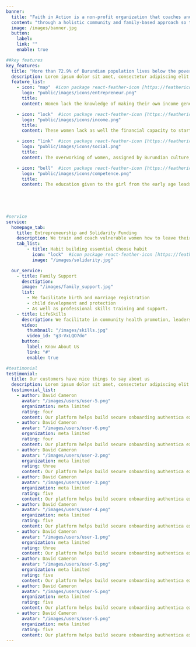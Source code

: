 ```yaml
---
banner:
  title: "Faith in Action is a non-profit organization that coaches and supports disadvantaged and at-risk women in Burundi"
  content: "through a holistic community and family-based approach so that they become active, contributing members of their communities."
  image: /images/banner.jpg
  button:
    label:
    link: ""
    enable: true

##key features
key_features:
  title: "More than 72.9% of Burundian population lives below the poverty line (1.9$ /day) and most of them are women."
  description: Lorem ipsum dolor sit amet, consectetur adipiscing elit. Morbi egestas Werat viverra id et aliquet. vulputate egestas sollicitudin.
  feature_list:
    - icon: "map"  #icon package react-feather-icon [https://feathericons.com/]
      logo: "public/images/icons/entrepreneur.png"
      title: 
      content: Women lack the knowledge of making their own income generating activities.

    - icon: "lock"  #icon package react-feather-icon [https://feathericons.com/]
      logo: "public/images/icons/income.png"
      title: 
      content: These women lack as well the financial capacity to start and increase the income generating activities.

    - icon: "link"  #icon package react-feather-icon [https://feathericons.com/]
      logo: "public/images/icons/social.png"
      title: 
      content: The overworking of women, assigned by Burundian culture, hinders their socio-economic development, which can lead children and women to suffer certain forms of violence.

    - icon: "bell"  #icon package react-feather-icon [https://feathericons.com/]
      logo: "public/images/icons/competence.png"
      title: 
      content: The education given to the girl from the early age leads the women to live in the ignorance which is materialized by the lack of competence in the life.

   
    
 

#service
service:
  homepage_tab:
    title: Entrepreneurship and Solidarity Funding
    description: We train and coach vulnerable women how to leave their comfort zones in order to grow, generating the first capital through solidarity funding and emphasizing the necessity of money management. Additionally, Develop business strategy and selling points as well. On further journeys, we enable their connection to financial institutions in order to obtain further funds and revenue.
    tab_list:
        - title: Habit building essential choose habit
          icon: "lock"  #icon package react-feather-icon [https://feathericons.com/]
          image: "/images/solidarity.jpg"

  our_service:
    - title: Family Support
      desctiption:
      image: "/images/family_support.jpg"
      list:
        - We facilitate birth and marriage registration
        - child development and protection
        - As well as professional skills training and support.
    - title: LifeSkills
      description: We facilitate in community health promotion, leadership skills, group therapy, peace building and conlit resolution.
      video:
        thumbnail: "/images/skills.jpg"
        video_id: "g3-VxLQO7do"
      button:
        label: Know About Us
        link: "#"
        enable: true

#testimonial
testimonial:
  title: Our customers have nice things to say about us
  description: Lorem ipsum dolor sit amet, consectetur adipiscing elit. Morbi egestas Werat viverra id et aliquet. vulputate egestas sollicitudin.
  testimonial_list:
    - author: David Cameron
      avatar: "/images/users/user-5.png"
      organization: meta limited
      rating: four
      content: Our platform helps build secure onboarding authentica experiences & engage your users. We build .
    - author: David Cameron
      avatar: "/images/users/user-6.png"
      organization: meta limited
      rating: four
      content: Our platform helps build secure onboarding authentica experiences & engage your users. We build .
    - author: David Cameron
      avatar: "/images/users/user-2.png"
      organization: meta limited
      rating: three
      content: Our platform helps build secure onboarding authentica experiences & engage your users. We build .
    - author: David Cameron
      avatar: "/images/users/user-3.png"
      organization: meta limited
      rating: five
      content: Our platform helps build secure onboarding authentica experiences & engage your users. We build .
    - author: David Cameron
      avatar: "/images/users/user-4.png"
      organization: meta limited
      rating: five
      content: Our platform helps build secure onboarding authentica experiences & engage your users. We build .
    - author: David Cameron
      avatar: "/images/users/user-1.png"
      organization: meta limited
      rating: three
      content: Our platform helps build secure onboarding authentica experiences & engage your users. We build .
    - author: David Cameron
      avatar: "/images/users/user-5.png"
      organization: meta limited
      rating: five
      content: Our platform helps build secure onboarding authentica experiences & engage your users. We build .
    - author: David Cameron
      avatar: "/images/users/user-5.png"
      organization: meta limited
      rating: five
      content: Our platform helps build secure onboarding authentica experiences & engage your users. We build .
    - author: David Cameron
      avatar: "/images/users/user-5.png"
      organization: meta limited
      rating: five
      content: Our platform helps build secure onboarding authentica experiences & engage your users. We build .
---
```

